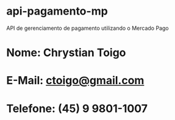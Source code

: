 # api-pagamento-mp
API de gerenciamento de pagamento utilizando o Mercado Pago

# Nome: Chrystian Toigo

# E-Mail: ctoigo@gmail.com

# Telefone: (45) 9 9801-1007


